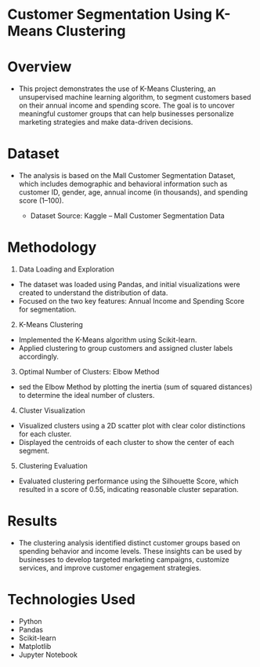 # Customer Segmentation Using K-Means Clustering
# Overview
- This project demonstrates the use of K-Means Clustering, an unsupervised machine learning algorithm, to segment customers based on their annual income and spending score. The goal is to uncover meaningful   customer groups that can help businesses personalize marketing strategies and make data-driven decisions.

# Dataset
- The analysis is based on the Mall Customer Segmentation Dataset, which includes demographic and behavioral information such as customer ID, gender, age, annual income (in thousands), and spending score (1–100).

  - Dataset Source: Kaggle – Mall Customer Segmentation Data

# Methodology
1. Data Loading and Exploration
- The dataset was loaded using Pandas, and initial visualizations were created to understand the distribution of data.
- Focused on the two key features: Annual Income and Spending Score for segmentation.

2. K-Means Clustering
- Implemented the K-Means algorithm using Scikit-learn.
- Applied clustering to group customers and assigned cluster labels accordingly.

3. Optimal Number of Clusters: Elbow Method
- sed the Elbow Method by plotting the inertia (sum of squared distances) to determine the ideal number of clusters.

4. Cluster Visualization
- Visualized clusters using a 2D scatter plot with clear color distinctions for each cluster.
- Displayed the centroids of each cluster to show the center of each segment.

5. Clustering Evaluation
- Evaluated clustering performance using the Silhouette Score, which resulted in a score of 0.55, indicating reasonable cluster separation.

# Results
- The clustering analysis identified distinct customer groups based on spending behavior and income levels. These insights can be used by businesses to develop targeted marketing campaigns, customize services,   and improve customer engagement strategies.

# Technologies Used
- Python
- Pandas
- Scikit-learn
- Matplotlib
- Jupyter Notebook
